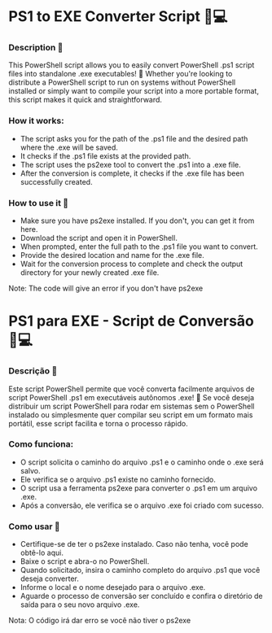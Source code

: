 # PS1 to EXE Converter Script 🔄💻
### Description 📜
This PowerShell script allows you to easily convert PowerShell .ps1 script files into standalone .exe executables! 🚀 Whether you're looking to distribute a PowerShell script to run on systems without PowerShell installed or simply want to compile your script into a more portable format, this script makes it quick and straightforward.

### How it works:
- The script asks you for the path of the .ps1 file and the desired path where the .exe will be saved.
- It checks if the .ps1 file exists at the provided path.
- The script uses the ps2exe tool to convert the .ps1 into a .exe file.
- After the conversion is complete, it checks if the .exe file has been successfully created.

### How to use it 🔧
- Make sure you have ps2exe installed. If you don't, you can get it from here.
- Download the script and open it in PowerShell.
- When prompted, enter the full path to the .ps1 file you want to convert.
- Provide the desired location and name for the .exe file.
- Wait for the conversion process to complete and check the output directory for your newly created .exe file.

Note: The code will give an error if you don't have ps2exe



# PS1 para EXE - Script de Conversão 🔄💻
### Descrição 📜
Este script PowerShell permite que você converta facilmente arquivos de script PowerShell .ps1 em executáveis autônomos .exe! 🚀 Se você deseja distribuir um script PowerShell para rodar em sistemas sem o PowerShell instalado ou simplesmente quer compilar seu script em um formato mais portátil, esse script facilita e torna o processo rápido.

### Como funciona:
- O script solicita o caminho do arquivo .ps1 e o caminho onde o .exe será salvo.
- Ele verifica se o arquivo .ps1 existe no caminho fornecido.
- O script usa a ferramenta ps2exe para converter o .ps1 em um arquivo .exe.
- Após a conversão, ele verifica se o arquivo .exe foi criado com sucesso.

### Como usar 🔧
- Certifique-se de ter o ps2exe instalado. Caso não tenha, você pode obtê-lo aqui.
- Baixe o script e abra-o no PowerShell.
- Quando solicitado, insira o caminho completo do arquivo .ps1 que você deseja converter.
- Informe o local e o nome desejado para o arquivo .exe.
- Aguarde o processo de conversão ser concluído e confira o diretório de saída para o seu novo arquivo .exe.

Nota: O código irá dar erro se você não tiver o ps2exe
